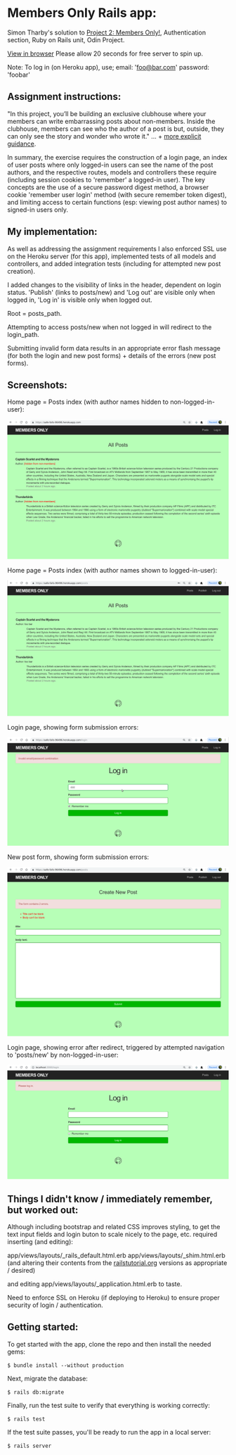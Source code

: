 # Members Only Rails app:

Simon Tharby's solution to [Project 2: Members Only!](https://www.theodinproject.com/courses/ruby-on-rails/lessons/authentication?ref=lnav), Authentication section, Ruby on Rails unit, Odin Project.

[View in browser](https://safe-falls-96496.herokuapp.com) Please allow 20 seconds for free server to spin up.

Note: To log in (on Heroku app), use;
email: 'foo@bar.com'
password: 'foobar'

## Assignment instructions:

"In this project, you’ll be building an exclusive clubhouse where your members can write embarrassing posts about non-members. Inside the clubhouse, members can see who the author of a post is but, outside, they can only see the story and wonder who wrote it." ... + [more explicit guidance](https://www.theodinproject.com/courses/ruby-on-rails/lessons/authentication?ref=lnav).

In summary, the exercise requires the construction of a login page, an index of user posts where only logged-in users can see the name of the post authors, and the respective routes, models and controllers these require (including session cookies to 'remember' a logged-in user). The key concepts are the use of a secure password digest method, a browser cookie 'remember user login' method (with secure remember token digest), and limiting access to certain functions (esp: viewing post author names) to signed-in users only.

## My implementation:

As well as addressing the assignment requirements I also enforced SSL use on the Heroku server (for this app), implemented tests of all models and controllers, and added integration tests (including for attempted new post creation).

I added changes to the visibility of links in the header, dependent on login status. 'Publish' (links to posts/new) and 'Log out' are visible only when logged in, 'Log in' is visible only when logged out.

Root = posts_path.

Attempting to access posts/new when not logged in will redirect to the login_path.

Submitting invalid form data results in an appropriate error flash message (for both the login and new post forms) + details of the errors (new post forms).

## Screenshots:

Home page = Posts index (with author names hidden to non-logged-in-user):

![index_loggedout.png](app/assets/images/index_loggedout.png)

Home page = Posts index (with author names shown to logged-in-user):

![index_loggedin.png](app/assets/images/index_loggedin.png)

Login page, showing form submission errors:

![login_error.png](app/assets/images/login_error.png)

New post form, showing form submission errors:

![newpost_error.png](app/assets/images/newpost_error.png)

Login page, showing error after redirect, triggered by attempted navigation to 'posts/new' by non-logged-in-user:

![new_loggedout.png](app/assets/images/new_loggedout.png)

## Things I didn't know / immediately remember, but worked out:

Although including bootstrap and related CSS improves styling, to get the text input fields and login buton to scale nicely to the page, etc. required inserting (and editing):

app/views/layouts/\_rails_default.html.erb
app/views/layouts/\_shim.html.erb
(and altering their contents from the [railstutorial.org](https://www.railstutorial.org/book/) versions as appropriate / desired)

and editing app/views/layouts/\_application.html.erb to taste.

Need to enforce SSL on Heroku (if deploying to Heroku) to ensure proper security of login / authentication.

## Getting started:

To get started with the app, clone the repo and then install the needed gems:

```
$ bundle install --without production
```

Next, migrate the database:

```
$ rails db:migrate
```

Finally, run the test suite to verify that everything is working correctly:

```
$ rails test
```

If the test suite passes, you'll be ready to run the app in a local server:

```
$ rails server
```
